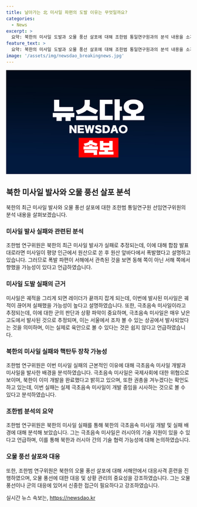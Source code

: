 ```yaml
---
title: 날아가는 北 미사일 파편의 도발 이유는 무엇일까요?
categories:
  - News
excerpt: >
  요약: 북한의 미사일 도발과 오물 풍선 살포에 대해 조한범 통일연구원과의 분석 내용을 소개합니다. 미사일 도발 실패 추정, 극초음속 미사일의 개발, 미사일 도발의 의도, 오물풍선의 인명위협 등을 조언하며, 러시아의 기술 지원 우려와 관련해 의견을 제시합니다. 또한, 오물풍선에 대한 대응과 안전 관리에 대한 유의사항을 다룹니다. YTN에서 해당 내용을 확인할 수 있습니다.
feature_text: >
  요약: 북한의 미사일 도발과 오물 풍선 살포에 대해 조한범 통일연구원과의 분석 내용을 소개합니다. 미사일 도발 실패 추정, 극초음속 미사일의 개발, 미사일 도발의 의도, 오물풍선의 인명위협 등을 조언하며, 러시아의 기술 지원 우려와 관련해 의견을 제시합니다. 또한, 오물풍선에 대한 대응과 안전 관리에 대한 유의사항을 다룹니다. YTN에서 해당 내용을 확인할 수 있습니다.
image: '/assets/img/newsdao_breakingnews.jpg'
---
```


<p><img src="/assets/img/newsdao_breakingnews.jpg" alt="implanttips 속보" /></p>

<h2 data-ke-size="size26">북한 미사일 발사와 오물 풍선 살포 분석</h2>

<p>북한의 최근 미사일 발사와 오물 풍선 살포에 대한 조한범 통일연구원 선임연구위원의 분석 내용을 살펴보겠습니다.</p>

<h3 data-ke-size="size22">미사일 발사 실패와 관련된 분석</h3>

<p data-ke-size="size16">조한범 연구위원은 북한의 최근 미사일 발사가 실패로 추정되는데, 이에 대해 합참 발표대로라면 미사일이 평양 인근에서 원산으로 쏜 후 원산 앞바다에서 폭발했다고 설명하고 있습니다. 그러므로 폭발 파편이 서해에서 관측된 것을 보면 동해 쪽이 아닌 서해 쪽에서향했을 가능성이 있다고 언급하였습니다.</p>

<h3 data-ke-size="size22">미사일 도발 실패의 근거</h3>

<p data-ke-size="size16">미사일은 궤적을 그리게 되면 레이더가 끝까지 잡게 되는데, 이번에 발사된 미사일은 궤적이 끊어져 실패했을 가능성이 높다고 설명하였습니다. 또한, 극초음속 미사일이라고 추정되는데, 이에 대한 군의 판단과 상황 파악이 중요하며, 극초음속 미사일은 매우 낮은 고도에서 발사된 것으로 추정되며, 이는 서울에서 조차 볼 수 있는 상공에서 발사되었다는 것을 의미하며, 이는 실제로 육안으로 볼 수 있다는 것은 쉽지 않다고 언급하였습니다.</p>

<h3 data-ke-size="size22">북한의 미사일 실패와 핵탄두 장착 가능성</h3>

<p data-ke-size="size16">조한범 연구위원은 이번 미사일 실패의 근본적인 이유에 대해 극초음속 미사일 개발과 미사일을 발사한 배경을 분석하였습니다. 극초음속 미사일은 국제사회에 대한 위협으로 보이며, 북한이 이미 개발을 완료했다고 밝히고 있으며, 또한 권총을 겨누겠다는 확언도 하고 있는데, 이번 실패는 실제 극초음속 미사일이 개발 중임을 시사하는 것으로 볼 수 있다고 분석하였습니다.</p>

<h3 data-ke-size="size22">조한범 분석의 요약</h3>

<p data-ke-size="size16">조한범 연구위원은 북한의 미사일 실패를 통해 북한의 극초음속 미사일 개발 및 실패 배경에 대해 분석해 보았습니다. 그는 극초음속 미사일은 러시아의 기술 지원이 있을 수 있다고 언급하며, 이를 통해 북한과 러시아 간의 기술 협력 가능성에 대해 논의하였습니다.</p>

<h3 data-ke-size="size22">오물 풍선 살포와 대응</h3>

<p data-ke-size="size16">또한, 조한범 연구위원은 북한의 오물 풍선 살포에 대해 서해안에서 대응사격 훈련을 진행하였으며, 오물 풍선에 대한 대응 및 상황 관리의 중요성을 강조하였습니다. 그는 오물 풍선이나 군의 대응에 있어서 신중한 접근이 필요하다고 강조하였습니다. </p>
실시간 뉴스 속보는, <a href="https://newsdao.kr" rel="dofollow">https://newsdao.kr</a>


